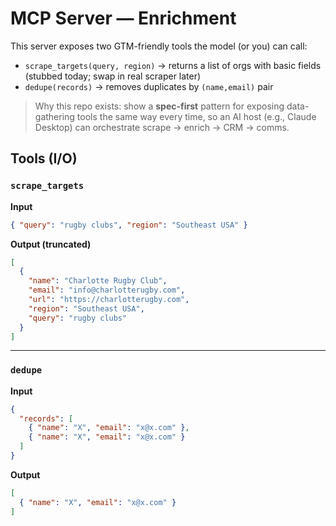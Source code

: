 # MCP Server — Enrichment

This server exposes two GTM-friendly tools the model (or you) can call:

- `scrape_targets(query, region)` → returns a list of orgs with basic fields (stubbed today; swap in real scraper later)
- `dedupe(records)` → removes duplicates by `(name,email)` pair

> Why this repo exists: show a **spec-first** pattern for exposing data-gathering tools the same way every time, so an AI host (e.g., Claude Desktop) can orchestrate scrape → enrich → CRM → comms.

## Tools (I/O)

### `scrape_targets`
**Input**
```json
{ "query": "rugby clubs", "region": "Southeast USA" }
```

**Output (truncated)**
```json
[
  {
    "name": "Charlotte Rugby Club",
    "email": "info@charlotterugby.com",
    "url": "https://charlotterugby.com",
    "region": "Southeast USA",
    "query": "rugby clubs"
  }
]
```
---

### `dedupe`

**Input**
```json
{
  "records": [
    { "name": "X", "email": "x@x.com" },
    { "name": "X", "email": "x@x.com" }
  ]
}
```   

**Output**
```json
[
  { "name": "X", "email": "x@x.com" }
]
```   



